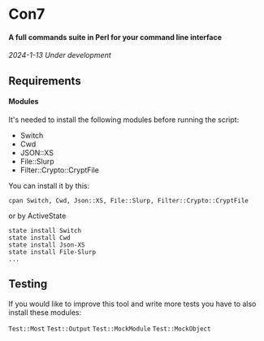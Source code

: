 # Con7

#### A full commands suite in Perl for your command line interface

*2024-1-13 Under development*

## Requirements

#### Modules

It's needed to install the following modules before running the script:

- Switch
- Cwd
- JSON::XS
- File::Slurp
- Filter::Crypto::CryptFile

You can install it by this:

`cpan Switch, Cwd, Json::XS, File::Slurp, Filter::Crypto::CryptFile`

or by ActiveState

```
state install Switch
state install Cwd
state install Json-XS
state install File-Slurp
...
```


## Testing

If you would like to improve this tool and write more tests you have to also install these modules: 

`Test::Most` 
`Test::Output` 
`Test::MockModule`
`Test::MockObject`